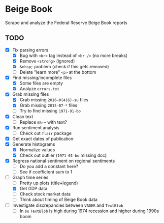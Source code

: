# Beige Book
Scrape and analyze the Federal Reserve Beige Book reports

## TODO
- [x] Fix parsing errors
    - [x] Bug with `<br>` tag instead of `<br />` (no more breaks)
    - [x] Remove `<strong>` (ignored)
    - [x] `&nbsp;` problem (check if this gets removed)
    - [ ] Delete "learn more" `<p>` at the bottom
- [x] Find missing/incomplete files
    - [x] Some files are empty
    - [x] Analyze `errors.txt`
- [x] Grab missing files
    - [x] Grab missing `2016-0(4|6)-su` files
    - [x] Grab missing `2015-07-*` files
    - [ ] Try to find missing `1971-01-bo`
- [x] Clean text
    - [ ] Replace `&%-+` with text?
- [x] Run sentiment analysis
    - [ ] Check out `flair` package
- [x] Get exact dates of publication
- [x] Generate histograms
    - [x] Normalize values
    - [x] Check out outlier (`1971-01-bo` missing doc)
- [x] Regress national sentiment on regional sentiments
    - [ ] Do you add a constant here?
    - [ ] See if coefficient sum to 1
- [ ] Graph time series
    - [ ] Pretty up plots (title+legend)
    - [x] Get GDP data
    - [ ] Check stock market data
    - [ ] Think about timing of Beige Book data
- [ ] Investigate discrepancies between `VADER` and `TextBlob`
    - [ ] In `su` `TextBlob` is high during 1974 recession and higher during 1990s boom
